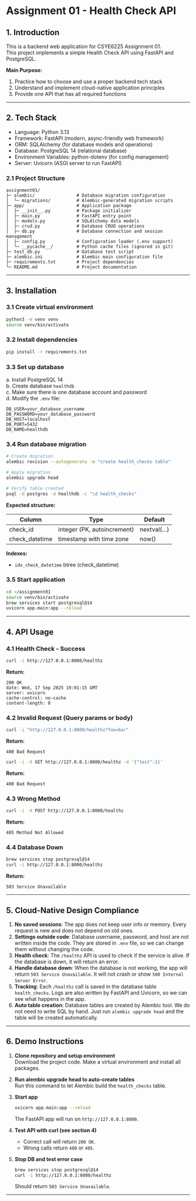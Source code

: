 # Assignment 01 - Health Check API

## 1. Introduction

This is a backend web application for CSYE6225 Assignment 01.  
This project implements a simple Health Check API using FastAPI and PostgreSQL.

**Main Purpose:**
1. Practice how to choose and use a proper backend tech stack  
2. Understand and implement cloud-native application principles  
3. Provide one API that has all required functions  

---

## 2. Tech Stack

- Language: Python 3.13  
- Framework: FastAPI (modern, async-friendly web framework)  
- ORM: SQLAlchemy (for database models and operations)  
- Database: PostgreSQL 14 (relational database)  
- Environment Variables: python-dotenv (for config management)  
- Server: Uvicorn (ASGI server to run FastAPI)  

### 2.1 Project Structure
```
assignment01/
├─ alembic/                # Database migration configuration
│  └─ migrations/          # Alembic-generated migration scripts
├─ app/                    # Application package
│  ├─ __init__.py          # Package initializer
│  ├─ main.py              # FastAPI entry point
│  ├─ models.py            # SQLAlchemy data models
│  ├─ crud.py              # Database CRUD operations
│  ├─ db.py                # Database connection and session management
│  ├─ config.py            # Configuration loader (.env support)
│  └─ __pycache__/         # Python cache files (ignored in git)
├─ test_db.py              # Database test script
├─ alembic.ini             # Alembic main configuration file
├─ requirements.txt        # Project dependencies
└─ README.md               # Project documentation
```

---

## 3. Installation

### 3.1 Create virtual environment
```bash
python3 -m venv venv
source venv/bin/activate
```

### 3.2 Install dependencies
```bash
pip install -r requirements.txt
```

### 3.3 Set up database
a. Install PostgreSQL 14  
b. Create database `healthdb`  
c. Make sure there is one database account and password  
d. Modify the `.env` file:
```env
DB_USER=your_database_username
DB_PASSWORD=your_database_password
DB_HOST=localhost
DB_PORT=5432
DB_NAME=healthdb
```

### 3.4 Run database migration
```bash
# Create migration
alembic revision --autogenerate -m "create health_checks table"

# Apply migration
alembic upgrade head

# Verify table created
psql -U postgres -d healthdb -c "\d health_checks"
```

**Expected structure:**

| Column        | Type                         | Default   |
|---------------|------------------------------|-----------|
| check_id      | integer (PK, autoincrement)  | nextval(...) |
| check_datetime| timestamp with time zone     | now()     |

**Indexes:**
- `idx_check_datetime` btree (check_datetime)

### 3.5 Start application
```bash
cd ~/assignment01
source venv/bin/activate
brew services start postgresql@14
uvicorn app.main:app --reload
```

---

## 4. API Usage

### 4.1 Health Check - Success
```bash
curl -i http://127.0.0.1:8000/healthz
```
**Return:**
```
200 OK
date: Wed, 17 Sep 2025 19:01:15 GMT
server: uvicorn
cache-control: no-cache
content-length: 0
```

### 4.2 Invalid Request (Query params or body)
```bash
curl -i "http://127.0.0.1:8000/healthz?foo=bar"
```
**Return:**
```
400 Bad Request
```

```bash
curl -i -X GET http://127.0.0.1:8000/healthz -d '{"test":1}'
```
**Return:**
```
400 Bad Request
```

### 4.3 Wrong Method
```bash
curl -i -X POST http://127.0.0.1:8000/healthz
```
**Return:**
```
405 Method Not Allowed
```

### 4.4 Database Down
```bash
brew services stop postgresql@14
curl -i http://127.0.0.1:8000/healthz
```
**Return:**
```
503 Service Unavailable
```

---

## 5. Cloud-Native Design Compliance

1. **No saved sessions**: The app does not keep user info or memory. Every request is new and does not depend on old ones.  
2. **Settings outside code**: Database username, password, and host are not written inside the code. They are stored in `.env` file, so we can change them without changing the code.  
3. **Health check**: The `/healthz` API is used to check if the service is alive. If the database is down, it will return an error.  
4. **Handle database down**: When the database is not working, the app will return `503 Service Unavailable`. It will not crash or show `500 Internal Server Error`.  
5. **Tracking**: Each `/healthz` call is saved in the database table `health_checks`. Logs are also written by FastAPI and Uvicorn, so we can see what happens in the app.  
6. **Auto table creation**: Database tables are created by Alembic tool. We do not need to write SQL by hand. Just run `alembic upgrade head` and the table will be created automatically.  

---

## 6. Demo Instructions 

1. **Clone repository and setup environment**  
   Download the project code. Make a virtual environment and install all packages.  

2. **Run alembic upgrade head to auto-create tables**  
   Run this command to let Alembic build the `health_checks` table.  

3. **Start app**  
   ```bash
   uvicorn app.main:app --reload
   ```
   The FastAPI app will run on `http://127.0.0.1:8000`.  

4. **Test API with curl (see section 4)**  
   - Correct call will return `200 OK`.  
   - Wrong calls return `400` or `405`.  

5. **Stop DB and test error case**  
   ```bash
   brew services stop postgresql@14
   curl -i http://127.0.0.1:8000/healthz
   ```
   Should return `503 Service Unavailable`.  

---
